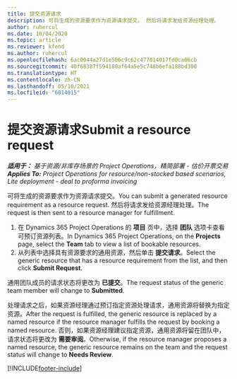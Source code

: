 ```yaml
---
title: 提交资源请求
description: 可将生成的资源要求作为资源请求提交。 然后将请求发给资源经理处理。
author: ruhercul
ms.date: 10/04/2020
ms.topic: article
ms.reviewer: kfend
ms.author: ruhercul
ms.openlocfilehash: 6ac0044a27d1e506c9c62c477014017fd0ca06cb
ms.sourcegitcommit: 40f68387f594180af64a5e5c748b6efa188bd300
ms.translationtype: HT
ms.contentlocale: zh-CN
ms.lasthandoff: 05/10/2021
ms.locfileid: "6014015"
---
```

# <a name="submit-a-resource-request"></a><span data-ttu-id="6eb6b-104">提交资源请求</span><span class="sxs-lookup"><span data-stu-id="6eb6b-104">Submit a resource request</span></span>

<span data-ttu-id="6eb6b-105">_**适用于：** 基于资源/非库存场景的 Project Operations，精简部署 - 估价开票交易_</span><span class="sxs-lookup"><span data-stu-id="6eb6b-105">_**Applies To:** Project Operations for resource/non-stocked based scenarios, Lite deployment - deal to proforma invoicing_</span></span>

<span data-ttu-id="6eb6b-106">可将生成的资源要求作为资源请求提交。</span><span class="sxs-lookup"><span data-stu-id="6eb6b-106">You can submit a generated resource requirement as a resource request.</span></span> <span data-ttu-id="6eb6b-107">然后将请求发给资源经理处理。</span><span class="sxs-lookup"><span data-stu-id="6eb6b-107">The request is then sent to a resource manager for fulfillment.</span></span>

1. <span data-ttu-id="6eb6b-108">在 Dynamics 365 Project Operations 的 **项目** 页中，选择 **团队** 选项卡查看可预订资源列表。</span><span class="sxs-lookup"><span data-stu-id="6eb6b-108">In Dynamics 365 Project Operations, on the **Projects** page, select the **Team** tab to view a list of bookable resources.</span></span> 
2. <span data-ttu-id="6eb6b-109">从列表中选择具有资源要求的通用资源，然后单击 **提交请求**。</span><span class="sxs-lookup"><span data-stu-id="6eb6b-109">Select the generic resource that has a resource requirement from the list, and then click **Submit Request**.</span></span>

<span data-ttu-id="6eb6b-110">通用团队成员的请求状态将更改为 **已提交**。</span><span class="sxs-lookup"><span data-stu-id="6eb6b-110">The request status of the generic team member will change to **Submitted**.</span></span>

<span data-ttu-id="6eb6b-111">处理请求之后，如果资源经理通过预订指定资源处理请求，通用资源将替换为指定资源。</span><span class="sxs-lookup"><span data-stu-id="6eb6b-111">After the request is fulfilled, the generic resource is replaced by a named resource if the resource manager fulfills the request by booking a named resource.</span></span> <span data-ttu-id="6eb6b-112">否则，如果资源经理建议指定资源，通用资源将留在团队中，请求状态将更改为 **需要审阅**。</span><span class="sxs-lookup"><span data-stu-id="6eb6b-112">Otherwise, if the resource manager proposes a named resource, the generic resource remains on the team and the request status will change to **Needs Review**.</span></span>


[!INCLUDE[footer-include](../includes/footer-banner.md)]
